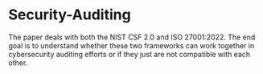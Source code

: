 # Security-Auditing

The paper deals with both the NIST CSF 2.0 and ISO 27001:2022. The end goal is to understand whether these two
frameworks can work together in cybersecurity auditing efforts or if they just are not compatible with each other.
